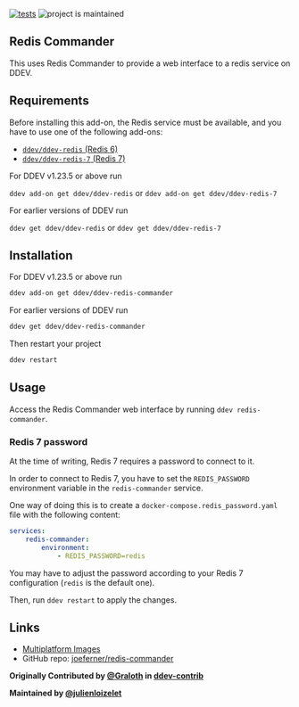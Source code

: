 [![tests](https://github.com/ddev/ddev-redis-commander/actions/workflows/tests.yml/badge.svg)](https://github.com/ddev/ddev-redis-commander/actions/workflows/tests.yml) ![project is maintained](https://img.shields.io/maintenance/yes/2024.svg)

## Redis Commander

This uses Redis Commander to provide a web interface to a redis service on DDEV.

## Requirements

Before installing this add-on, the Redis service must be available, and you have to use one of the following add-ons:

- [`ddev/ddev-redis` (Redis 6)](https://github.com/ddev/ddev-redis)
- [`ddev/ddev-redis-7` (Redis 7)](https://github.com/ddev/ddev-redis-7)

For DDEV v1.23.5 or above run 

`ddev add-on get ddev/ddev-redis` or `ddev add-on get ddev/ddev-redis-7`

For earlier versions of DDEV run 

`ddev get ddev/ddev-redis` or `ddev get ddev/ddev-redis-7`


## Installation

For DDEV v1.23.5 or above run

```bash
ddev add-on get ddev/ddev-redis-commander
```

For earlier versions of DDEV run

```bash
ddev get ddev/ddev-redis-commander
```

Then restart your project

```bash
ddev restart
```

## Usage

Access the Redis Commander web interface by running `ddev redis-commander`.

### Redis 7 password

At the time of writing, Redis 7 requires a password to connect to it.

In order to connect to Redis 7, you have to set the `REDIS_PASSWORD` environment variable in the `redis-commander` 
service. 

One way of doing this is to create a `docker-compose.redis_password.yaml` file with the following content:

```yaml
services:
    redis-commander:
        environment:
            - REDIS_PASSWORD=redis
```
You may have to adjust the password according to your Redis 7 configuration (`redis` is the default one).

Then, run `ddev restart` to apply the changes.


## Links

* [Multiplatform Images](https://github.com/joeferner/redis-commander/pkgs/container/redis-commander)
* GitHub repo: [joeferner/redis-commander](https://github.com/joeferner/redis-commander)

**Originally Contributed by [@Graloth](https://github.com/Graloth) in [ddev-contrib](https://github.com/ddev/ddev-contrib/tree/master/docker-compose-services/redis-commander)**

**Maintained by [@julienloizelet](https://github.com/julienloizelet)**

